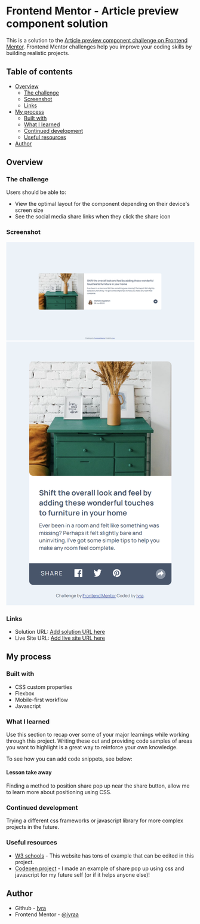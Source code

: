 # Frontend Mentor - Article preview component solution

This is a solution to the [Article preview component challenge on Frontend Mentor](https://www.frontendmentor.io/challenges/article-preview-component-dYBN_pYFT). Frontend Mentor challenges help you improve your coding skills by building realistic projects. 

## Table of contents

- [Overview](#overview)
  - [The challenge](#the-challenge)
  - [Screenshot](#screenshot)
  - [Links](#links)
- [My process](#my-process)
  - [Built with](#built-with)
  - [What I learned](#what-i-learned)
  - [Continued development](#continued-development)
  - [Useful resources](#useful-resources)
- [Author](#author)

## Overview

### The challenge

Users should be able to:

- View the optimal layout for the component depending on their device's screen size
- See the social media share links when they click the share icon

### Screenshot

![Desktop](https://github.com/iyraa/article-preview-component/blob/main/images/screenshot-1.png?raw=true/screenshot-1.png)
![Mobile](https://github.com/iyraa/article-preview-component/blob/main/images/screenshot-2.png?raw=true)

### Links

- Solution URL: [Add solution URL here](https://github.com/iyraa/article-preview-component)
- Live Site URL: [Add live site URL here](https://iyraa.github.io/article-preview-component/)

## My process

### Built with

- CSS custom properties
- Flexbox
- Mobile-first workflow
- Javascript

### What I learned

Use this section to recap over some of your major learnings while working through this project. Writing these out and providing code samples of areas you want to highlight is a great way to reinforce your own knowledge.

To see how you can add code snippets, see below:

#### Lesson take away 

Finding a method to position share pop up near the share button, allow me to learn more about positioning using CSS. 

### Continued development

Trying a different css frameworks or javascript library for more complex projects in the future.

### Useful resources

- [W3 schools](https://www.w3schools.com/) - This website has tons of example that can be edited in this project.
- [Codepen project](https://codepen.io/iyraa/pen/RNboZbQ) - I made an example of share pop up using css and javascript for my future self (or if it helps anyone else)! 

## Author

- Github - [Iyra](https://github.com/iyraa)
- Frontend Mentor - [@iyraa](https://www.frontendmentor.io/profile/iyraa)
